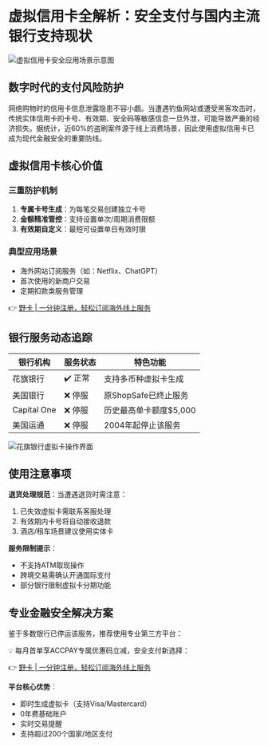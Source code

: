 # 虚拟信用卡全解析：安全支付与国内主流银行支持现状

![虚拟信用卡安全应用场景示意图](https://bbtdd.com/wp-content/uploads/img/1200873649797.webp)

## 数字时代的支付风险防护
网络购物时的信用卡信息泄露隐患不容小觑。当遭遇钓鱼网站或遭受黑客攻击时，传统实体信用卡的卡号、有效期、安全码等敏感信息一旦外泄，可能导致严重的经济损失。据统计，近60%的盗刷案件源于线上消费场景，因此使用虚拟信用卡已成为现代金融安全的重要防线。

## 虚拟信用卡核心价值
### 三重防护机制
1. **专属卡号生成**：为每笔交易创建独立卡号
2. **金额精准管控**：支持设置单次/周期消费限额
3. **有效期自定义**：最短可设置单日有效时限

### 典型应用场景
- 海外网站订阅服务（如：Netflix、ChatGPT）
- 首次使用的新商户交易
- 定期扣款类服务管理

👉 [野卡 | 一分钟注册，轻松订阅海外线上服务](https://bbtdd.com/yeka)

## 银行服务动态追踪
| 银行机构       | 服务状态   | 特色功能               |
|----------------|------------|------------------------|
| 花旗银行       | ✔️ 正常    | 支持多币种虚拟卡生成   |
| 美国银行       | ❌ 停服    | 原ShopSafe已终止服务   |
| Capital One    | ❌ 停服    | 历史最高单卡额度$5,000 |
| 美国运通       | ❌ 停服    | 2004年起停止该服务     |

![花旗银行虚拟卡操作界面](https://bbtdd.com/wp-content/uploads/img/4520541597639.webp)

## 使用注意事项
**退货处理规范**：当遭遇退货时需注意：
1. 已失效虚拟卡需联系客服处理
2. 有效期内卡号将自动接收退款
3. 酒店/租车场景建议使用实体卡

**服务限制提示**：
- 不支持ATM取现操作
- 跨境交易需确认开通国际支付
- 部分银行限制虚拟卡分期功能

## 专业金融安全解决方案
鉴于多数银行已停运该服务，推荐使用专业第三方平台：

💡 每月首单享ACCPAY专属优惠码立减，安全支付新选择：

👉 [野卡 | 一分钟注册，轻松订阅海外线上服务](https://bbtdd.com/yeka)

**平台核心优势**：
- 即时生成虚拟卡（支持Visa/Mastercard）
- 0年费基础账户
- 实时交易提醒
- 支持超过200个国家/地区支付
